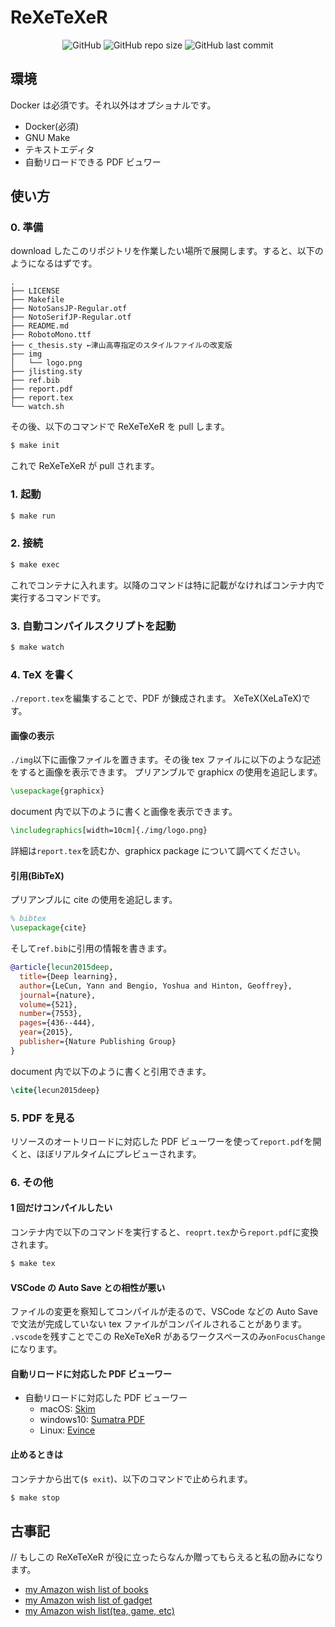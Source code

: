 # ReXeTeXeR

<div style="text-align:center;">

![GitHub](https://img.shields.io/github/license/terfno/rexetexer) ![GitHub repo size](https://img.shields.io/github/repo-size/terfno/rexetexer) ![GitHub last commit](https://img.shields.io/github/last-commit/terfno/rexetexer)

</div>

## 環境

Docker は必須です。それ以外はオプショナルです。

- Docker(必須)
- GNU Make
- テキストエディタ
- 自動リロードできる PDF ビュワー

## 使い方

### 0. 準備

download したこのリポジトリを作業したい場所で展開します。すると、以下のようになるはずです。

```
.
├── LICENSE
├── Makefile
├── NotoSansJP-Regular.otf
├── NotoSerifJP-Regular.otf
├── README.md
├── RobotoMono.ttf
├── c_thesis.sty ←津山高専指定のスタイルファイルの改変版
├── img
│   └── logo.png
├── jlisting.sty
├── ref.bib
├── report.pdf
├── report.tex
└── watch.sh
```

その後、以下のコマンドで ReXeTeXeR を pull します。

```sh
$ make init
```

これで ReXeTeXeR が pull されます。

### 1. 起動

```sh
$ make run
```

### 2. 接続

```sh
$ make exec
```

これでコンテナに入れます。以降のコマンドは特に記載がなければコンテナ内で実行するコマンドです。

### 3. 自動コンパイルスクリプトを起動

```sh
$ make watch
```

### 4. TeX を書く

`./report.tex`を編集することで、PDF が錬成されます。
XeTeX(XeLaTeX)です。

#### 画像の表示

`./img`以下に画像ファイルを置きます。その後 tex ファイルに以下のような記述をすると画像を表示できます。
プリアンブルで graphicx の使用を追記します。

```tex
\usepackage{graphicx}
```

document 内で以下のように書くと画像を表示できます。

```tex
\includegraphics[width=10cm]{./img/logo.png}
```

詳細は`report.tex`を読むか、graphicx package について調べてください。

#### 引用(BibTeX)

プリアンブルに cite の使用を追記します。

```tex
% bibtex
\usepackage{cite}
```

そして`ref.bib`に引用の情報を書きます。

```bib
@article{lecun2015deep,
  title={Deep learning},
  author={LeCun, Yann and Bengio, Yoshua and Hinton, Geoffrey},
  journal={nature},
  volume={521},
  number={7553},
  pages={436--444},
  year={2015},
  publisher={Nature Publishing Group}
}
```

document 内で以下のように書くと引用できます。

```tex
\cite{lecun2015deep}
```

### 5. PDF を見る

リソースのオートリロードに対応した PDF ビューワーを使って`report.pdf`を開くと、ほぼリアルタイムにプレビューされます。

### 6. その他

#### 1 回だけコンパイルしたい

コンテナ内で以下のコマンドを実行すると、`reoprt.tex`から`report.pdf`に変換されます。

```sh
$ make tex
```

#### VSCode の Auto Save との相性が悪い

ファイルの変更を察知してコンパイルが走るので、VSCode などの Auto Save で文法が完成していない tex ファイルがコンパイルされることがあります。
`.vscode`を残すことでこの ReXeTeXeR があるワークスペースのみ`onFocusChange`になります。

#### 自動リロードに対応した PDF ビューワー

- 自動リロードに対応した PDF ビューワー
  - macOS: [Skim](https://skim-app.sourceforge.io/)
  - windows10: [Sumatra PDF](https://www.sumatrapdfreader.org/)
  - Linux: [Evince](https://wiki.gnome.org/Apps/Evince)

#### 止めるときは

コンテナから出て(`$ exit`)、以下のコマンドで止められます。

```sh
$ make stop
```

## 古事記

// もしこの ReXeTeXeR が役に立ったらなんか贈ってもらえると私の励みになります。

- [my Amazon wish list of books](https://www.amazon.co.jp/hz/wishlist/ls/3F249ZYIVVASC/ref=nav_wishlist_lists_2?_encoding=UTF8&type=wishlist)
- [my Amazon wish list of gadget](https://www.amazon.co.jp/hz/wishlist/ls/21AZUN2VWHY3C/ref=nav_wishlist_lists_3?_encoding=UTF8&type=wishlist)
- [my Amazon wish list(tea, game, etc)](https://www.amazon.co.jp/hz/wishlist/ls/27B0W5F7BN0VF/ref=nav_wishlist_lists_4?_encoding=UTF8&type=wishlist)
